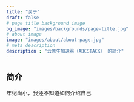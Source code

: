 ```yaml
---
title: "关于"
draft: false
# page title background image
bg_image: "images/backgrounds/page-title.jpg"
# about image
image: "images/about/about-page.jpg"
# meta description
description : "云原生加速器（ABCSTACK） 的简介"
---
```


## 简介

年纪尚小，我还不知道如何介绍自己
